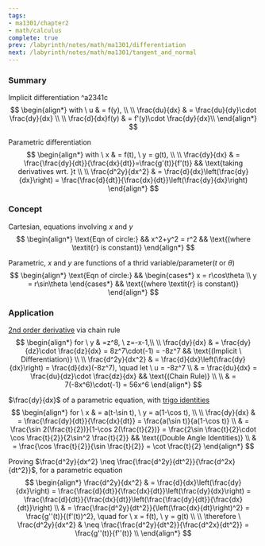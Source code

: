 ```yaml
---
tags:
- ma1301/chapter2
- math/calculus
complete: true
prev: /labyrinth/notes/math/ma1301/differentiation
next: /labyrinth/notes/math/ma1301/tangent_and_normal
---
```

   
### Summary
Implicit differentiation ^a2341c
$$
\begin{align*}
with \ u & = f(y), \\
\\
\frac{du}{dx} & = \frac{du}{dy}\cdot \frac{dy}{dx} \\
\\
\frac{d}{dx}f(y) & = f'(y)\cdot \frac{dy}{dx}\\
\end{align*}
$$

Parametric differentiation
$$
\begin{align*}
with \ x & = f(t), \ y = g(t), \\
\\
\frac{dy}{dx} & = \frac{\frac{dy}{dt}}{\frac{dx}{dt}}=\frac{g'(t)}{f'(t)} && \text{taking derivatives wrt. }t \\
\\
\frac{d^2y}{dx^2} & = \frac{d}{dx}\left(\frac{dy}{dx}\right) = \frac{\frac{d}{dt}}{\frac{dx}{dt}}\left(\frac{dy}{dx}\right)
\end{align*}
$$
### Concept
Cartesian, equations involving $x$ and $y$
$$
\begin{align*}
\text{Eqn of circle:} && x^2+y^2 = r^2 && \text{(where \textit{r} is constant)}
\end{align*}
$$

Parametric, $x$ and $y$ are functions of a thrid variable/parameter($t$ or $\theta$)
$$
\begin{align*}
\text{Eqn of circle:} &&
\begin{cases*}
x = r\cos\theta \\
y = r\sin\theta
\end{cases*}
&& \text{(where \textit{r} is constant)}
\end{align*}
$$
### Application
[2nd order derivative](/labyrinth/notes/math/math_fundementals/derivative_notation) via chain rule
$$
\begin{align*}
for \ y & =z^8, \ z=-x-1,\\
\\
\frac{dy}{dx} & = \frac{dy}{dz}\cdot \frac{dz}{dx} = 8z^7\cdot(-1) = -8z^7 && \text{(Implicit \ Differentiation)} \\
\\
\frac{d^2y}{dx^2} & = \frac{d}{dx}\left(\frac{dy}{dx}\right) = \frac{d}{dx}(-8z^7), \quad let \ u = -8z^7 \\
& = \frac{du}{dx} = \frac{du}{dz}\cdot \frac{dz}{dx} && \text{(Chain Rule)} \\
\\
& = 7(-8x^6)\cdot(-1) = 56x^6
\end{align*}
$$

$\frac{dy}{dx}$ of a parametric equation, with [trigo identities](/labyrinth/notes/math/ma1301/trigo_identities)
$$
\begin{align*}
for \ x & = a(t-\sin t), \ y = a(1-\cos t), \\
\\
\frac{dy}{dx} & = \frac{\frac{dy}{dt}}{\frac{dx}{dt}} = \frac{a(\sin t)}{a(1-\cos t)} \\
& = \frac{\sin 2(\frac{t}{2})}{1-\cos 2(\frac{t}{2})} = \frac{2\sin \frac{t}{2}\cdot \cos \frac{t}{2}}{2\sin^2 \frac{t}{2}} && \text{(Double Angle Identities)} \\
& = \frac{\cos \frac{t}{2}}{\sin \frac{t}{2}} = \cot \frac{t}{2}
\end{align*}
$$

Proving $\frac{d^2y}{dx^2} \neq \frac{\frac{d^2y}{dt^2}}{\frac{d^2x}{dt^2}}$, for a parametric equation
$$
\begin{align*}
\frac{d^2y}{dx^2} & = \frac{d}{dx}\left(\frac{dy}{dx}\right) = \frac{\frac{d}{dt}}{\frac{dx}{dt}}\left(\frac{dy}{dx}\right) = \frac{\frac{d}{dt}}{\frac{dx}{dt}}\left(\frac{\frac{dy}{dt}}{\frac{dx}{dt}}\right) \\
& = \frac{\frac{d^2y}{dt^2}}{\left(\frac{dx}{dt}\right)^2} = \frac{g''(t)}{(f'(t))^2}, \quad for \ x = f(t), \ y = g(t)  \\
\\
\therefore \ \frac{d^2y}{dx^2} & \neq \frac{\frac{d^2y}{dt^2}}{\frac{d^2x}{dt^2}} = \frac{g''(t)}{f''(t)} \\
\end{align*}
$$
